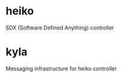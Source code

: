 # heiko
SDX (Software Defined Anything) controller

# kyla
Messaging infrastructure for heiko controller
